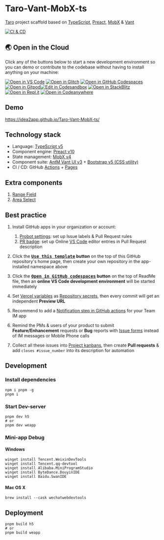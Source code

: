 # Taro-Vant-MobX-ts

[Taro][1] project scaffold based on [TypeScript][2], [Preact][3], [MobX][4] & [Vant][5]

[![CI & CD](https://github.com/idea2app/Taro-Vant-MobX-ts/actions/workflows/main.yml/badge.svg)][6]

## 🌏 Open in the Cloud

Click any of the buttons below to start a new development environment so you can demo or contribute to the codebase without having to install anything on your machine:

[![Open in VS Code](https://img.shields.io/badge/Open%20in-VS%20Code-blue?logo=visualstudiocode)][21] [![Open in Glitch](https://img.shields.io/badge/Open%20in-Glitch-blue?logo=glitch)][22] [![Open in GitHub Codespaces](https://github.com/codespaces/badge.svg)][7]
[![Open in Gitpod](https://gitpod.io/button/open-in-gitpod.svg)][8][![Edit in Codesandbox](https://codesandbox.io/static/img/play-codesandbox.svg)][23]  [![Open in StackBlitz](https://developer.stackblitz.com/img/open_in_stackblitz.svg)][24]  [![Open in Repl.it](https://replit.com/badge/github/withastro/astro)][25]  [![Open in Codeanywhere](https://codeanywhere.com/img/open-in-codeanywhere-btn.svg)][26]  

## Demo

https://idea2app.github.io/Taro-Vant-MobX-ts/

## Technology stack

- Language: [TypeScript v5][2]
- Component engine: [Preact v10][3]
- State management: [MobX v4][4]
- Component suite: [AntM Vant UI v3][5] + [Bootstrap v5 (CSS utility)][9]
- CI / CD: GitHub [Actions][10] + [Pages][11]

## Extra components

1. [Range Field](src/components/RangeField.tsx)
2. [Area Select](src/components/AreaSelect.tsx)

## Best practice

1.  Install GitHub apps in your organization or account:

    1.  [Probot settings][12]: set up Issue labels & Pull Request rules
    2.  [PR badge][13]: set up Online [VS Code][14] editor entries in Pull Request description

2.  Click the **[<kbd>Use this template</kbd>][15] button** on the top of this GitHub repository's home page, then create your own repository in the app-installed namespace above

3.  Click the **[<kbd>Open in GitHub codespaces</kbd>][7] button** on the top of ReadMe file, then an **online VS Code development environment** will be started immediately

4.  Set [Vercel variables][16] as [Repository secrets][17], then every commit will get an independent **Preview URL**

5.  Recommend to add a [Notification step in GitHub actions][18] for your Team IM app

6.  Remind the PMs & users of your product to submit **Feature/Enhancement** requests or **Bug** reports with [Issue forms][19] instead of IM messages or Mobile Phone calls

7.  Collect all these issues into [Project kanbans][20], then create **Pull requests** & add `closes #issue_number` into its description for automation

## Development

### Install dependencies

```shell
npm i pnpm -g
pnpm i
```

### Start Dev-server

```shell
pnpm dev h5
# or
pnpm dev weapp
```

### Mini-app Debug

#### Windows

```shell
winget install Tencent.WeixinDevTools
winget install Tencent.qq-devtool
winget install Alibaba.MiniProgramStudio
winget install ByteDance.DouyinIDE
winget install Baidu.SwanIDE
```

#### Mac OS X

```shell
brew install --cask wechatwebdevtools
```

## Deployment

```shell
pnpm build h5
# or
pnpm build weapp
```

[1]: https://taro-docs.jd.com/
[2]: https://www.typescriptlang.org/
[3]: https://preactjs.com/
[4]: https://github.com/mobxjs/mobx/blob/mobx4and5/docs/
[5]: https://antmjs.github.io/vantui/
[6]: https://github.com/idea2app/Taro-Vant-MobX-ts/actions/workflows/main.yml
[7]: https://codespaces.new/idea2app/Taro-Vant-MobX-ts
[8]: https://gitpod.io/?autostart=true#https://github.com/idea2app/Taro-Vant-MobX-ts
[9]: https://getbootstrap.com/docs/5.1/getting-started/contents/#css-files
[10]: https://github.com/features/actions
[11]: https://pages.github.com/
[12]: https://github.com/apps/settings
[13]: https://pullrequestbadge.com/
[14]: https://code.visualstudio.com/
[15]: https://github.com/new?template_name=Taro-Vant-MobX-ts&template_owner=idea2app
[16]: https://github.com/idea2app/Taro-Vant-MobX-ts/blob/a25e770ae6b405eb1b152cec2f17f354c00be9fb/.github/workflows/main.yml#L12-L15
[17]: https://github.com/idea2app/Taro-Vant-MobX-ts/settings/secrets/actions
[18]: https://github.com/kaiyuanshe/kaiyuanshe.github.io/blob/bb4675a56bf1d6b207231313da5ed0af7cf0ebd6/.github/workflows/pull-request.yml#L32-L56
[19]: https://github.com/idea2app/Taro-Vant-MobX-ts/issues/new/choose
[20]: https://github.com/idea2app/Taro-Vant-MobX-ts/projects
[21]: https://vscode.dev/github/idea2app/Taro-Vant-MobX-ts
[22]: https://glitch.com/edit/#!/import/github/idea2app/Taro-Vant-MobX-ts
[23]: https://codesandbox.io/s/github/idea2app/Taro-Vant-MobX-ts
[24]: https://stackblitz.com/github/idea2app/Taro-Vant-MobX-ts
[25]: https://replit.com/github/idea2app/Taro-Vant-MobX-ts
[26]: https://app.codeanywhere.com/#https://github.com/idea2app/Taro-Vant-MobX-ts
